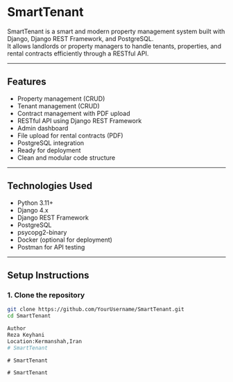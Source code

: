 # SmartTenant

SmartTenant is a smart and modern property management system built with Django, Django REST Framework, and PostgreSQL.  
It allows landlords or property managers to handle tenants, properties, and rental contracts efficiently through a RESTful API.

---

## Features

- Property management (CRUD)
- Tenant management (CRUD)
- Contract management with PDF upload
- RESTful API using Django REST Framework
- Admin dashboard
- File upload for rental contracts (PDF)
- PostgreSQL integration
- Ready for deployment
- Clean and modular code structure

---

## Technologies Used

- Python 3.11+
- Django 4.x
- Django REST Framework
- PostgreSQL
- psycopg2-binary
- Docker (optional for deployment)
- Postman for API testing

---

## Setup Instructions

### 1. Clone the repository

```bash
git clone https://github.com/YourUsername/SmartTenant.git
cd SmartTenant

Author
Reza Keyhani
Location:Kermanshah,Iran
#   S m a r t T e n a n t  
 #   S m a r t T e n a n t  
 #   S m a r t T e n a n t  
 